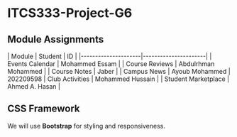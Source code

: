 # ITCS333-Project-G6

## Module Assignments
| Module | Student | ID | 
|---------------------|----------------------|
| Events Calendar | Mohammed Essam |
| Course Reviews | Abdulrhman Mohammed |
| Course Notes | Jaber |
| Campus News | Ayoub Mohammed | 202209598
| Club Activities | Mohammed Hussain |
| Student Marketplace | Ahmed A. Hasan |

## CSS Framework
We will use **Bootstrap** for styling and responsiveness.
